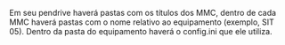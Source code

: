 Em seu pendrive haverá pastas com os títulos dos MMC, dentro de cada MMC haverá pastas com o nome relativo ao equipamento (exemplo, SIT 05). Dentro da pasta do equipamento haverá o config.ini que ele utiliza.